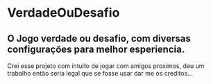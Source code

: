 # VerdadeOuDesafio
## O Jogo verdade ou desafio, com diversas configurações para melhor esperiencia.
Crei esse projeto com intuito de jogar com amigos proximos, deu um trabalho então seria legal que se fosse usar dar me os creditos...
